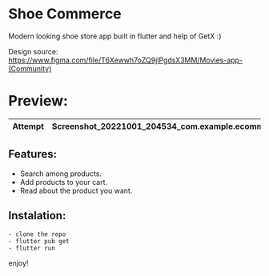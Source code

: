 # Shoe Commerce

Modern looking shoe store app built in flutter and help of GetX :)

Design source: https://www.figma.com/file/T6Xewwh7oZQ9jlPgdsX3MM/Movies-app-(Community)


# Preview:

| Attempt | Screenshot_20221001_204534_com.example.ecommerce.jpg    | Screenshot_20221001_204608_com.example.ecommerce.jpg    |
| :---:   | :---: | :---: |


## Features:

- Search among products.
- Add products to your cart.
- Read about the product you want.


## Instalation:

```
- clone the repo
- flutter pub get
- flutter run
```

enjoy!


